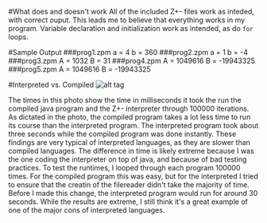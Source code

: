 #What does and doesn't work
All of the included Z+- files work as inteded, with correct ouput. This leads me to believe that everything works in my program. Variable declaration and initialization work as intended, as do ```for``` loops.  

#Sample Output
###prog1.zpm
    a = 4
    b = 360
###prog2.zpm
    a = 1
    b = -4
###prog3.zpm
    A = 1032
    B = 31
###prog4.zpm
    A = 1049616
    B = -19943325
###prog5.zpm
    A = 1049616
    B = -19943325
  
#Interpreted vs. Compiled
![alt tag](\times.png)

The times in this photo show the time in milliseconds it took the run the compiled java program and the Z+- interpreter through 100000 iterations. As dictated in the photo, the compiled program takes a lot less time to run its course than the interpreted program. The interpreted program took about three seconds while the compiled program was done instantly. These findings are very typical of interpreted languages, as they are slower than compiled languages. The difference in time is likely extreme because I was the one coding the interpreter on top of java, and because of bad testing practices. To test the runtimes, I looped through each program 100000 times. For the compiled program this was easy, but for the interpreted I tried to ensure that the creatin of the filereader didn't take the majority of time. Before I made this change, the interpreted program would run for around 30 seconds. While the results are extreme, I still think it's a great example of one of the major cons of interpreted languages. 
